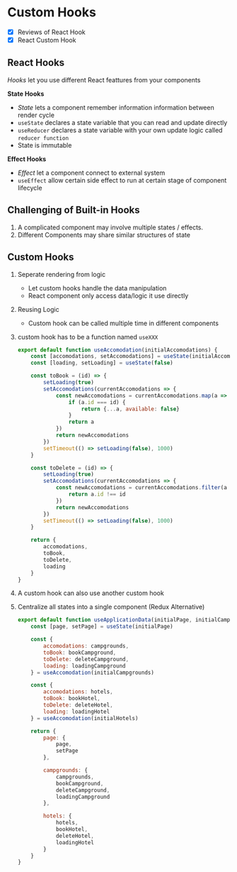 # Custom Hooks

- [x] Reviews of React Hook
- [x] React Custom Hook

## React Hooks
*Hooks* let you use different React feattures from your components

**State Hooks**
- *State* lets a component remember information information between render cycle
- `useState` declares a state variable that you can read and update directly
- `useReducer` declares a state variable with your own update logic called `reducer function`
- State is immutable

**Effect Hooks**
- *Effect* let a component connect to external system
- `useEffect` allow certain side effect to run at certain stage of component lifecycle

## Challenging of Built-in Hooks
1. A complicated component may involve multiple states / effects.
2. Different Components may share similar structures of state

## Custom Hooks
1. Seperate rendering from logic
    - Let custom hooks handle the data manipulation
    - React component only access data/logic it use directly
2. Reusing Logic
    - Custom hook can be called multiple time in different components
3. custom hook has to be a function named `useXXX`

    ```jsx
    export default function useAccomodation(initialAccomodations) {
        const [accomodations, setAccomodations] = useState(initialAccomodations)
        const [loading, setLoading] = useState(false)

        const toBook = (id) => {
            setLoading(true)
            setAccomodations(currentAccomodations => {
                const newAccomodations = currentAccomodations.map(a => {
                    if (a.id === id) {
                        return {...a, available: false}
                    }
                    return a
                })
                return newAccomodations
            })
            setTimeout(() => setLoading(false), 1000)
        }

        const toDelete = (id) => {
            setLoading(true)
            setAccomodations(currentAccomodations => {
                const newAccomodations = currentAccomodations.filter(a => {
                    return a.id !== id
                })
                return newAccomodations
            })
            setTimeout(() => setLoading(false), 1000)
        }

        return {
            accomodations,
            toBook,
            toDelete,
            loading
        }
    }
    ```
    
4. A custom hook can also use another custom hook
5. Centralize all states into a single component (Redux Alternative)

    ```jsx
    export default function useApplicationData(initialPage, initialCampgrounds, initialHotels) {
        const [page, setPage] = useState(initialPage)

        const {
            accomodations: campgrounds,
            toBook: bookCampground,
            toDelete: deleteCampground,
            loading: loadingCampground
        } = useAccomodation(initialCampgrounds)

        const {
            accomodations: hotels,
            toBook: bookHotel,
            toDelete: deleteHotel,
            loading: loadingHotel
        } = useAccomodation(initialHotels)

        return {
            page: {
                page, 
                setPage
            },

            campgrounds: {
                campgrounds,
                bookCampground,
                deleteCampground,
                loadingCampground
            },

            hotels: {
                hotels,
                bookHotel,
                deleteHotel,
                loadingHotel
            }
        }
    }
    ```